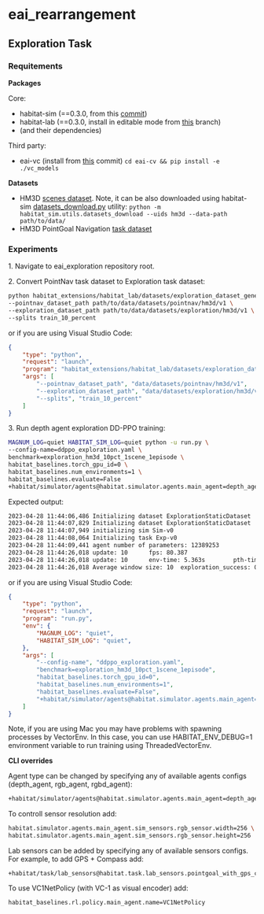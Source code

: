# eai_rearrangement

## Exploration Task

### Requitements

**Packages**

Core:
- habitat-sim (==0.3.0, from this [commit](https://github.com/facebookresearch/habitat-sim/commit/dfb388e29e5e1f25da4b576305e85bdc0be140b8))
- habitat-lab (==0.3.0, install in editable mode from [this](https://github.com/rpartsey/habitat-lab/tree/eai_exploration) branch)
- (and their dependencies)

Third party:
- eai-vc (install from [this](https://github.com/facebookresearch/eai-vc/commit/76fe35e87b1937168f1ec4b236e863451883eaf3) commit) `cd eai-cv && pip install -e ./vc_models`

**Datasets**
- HM3D [scenes dataset](https://aihabitat.org/datasets/hm3d/). Note, it can be also downloaded using habitat-sim [datasets_download.py](https://github.com/facebookresearch/habitat-sim/blob/main/src_python/habitat_sim/utils/datasets_download.py) utility: `python -m habitat_sim.utils.datasets_download --uids hm3d --data-path path/to/data/`
- HM3D PointGoal Navigation	[task dataset](https://github.com/facebookresearch/habitat-lab/blob/main/DATASETS.md)


### Experiments
1\. Navigate to eai_exploration repository root.

2\. Convert PointNav task dataset to Exploration task dataset:
```bash
python habitat_extensions/habitat_lab/datasets/exploration_dataset_generation.py \
--pointnav_dataset_path path/to/data/datasets/pointnav/hm3d/v1 \
--exploration_dataset_path path/to/data/datasets/exploration/hm3d/v1 \
--splits train_10_percent
```
or if you are using Visual Studio Code:
```json
{
    "type": "python",
    "request": "launch",
    "program": "habitat_extensions/habitat_lab/datasets/exploration_dataset_generation.py",
    "args": [
        "--pointnav_dataset_path", "data/datasets/pointnav/hm3d/v1",
        "--exploration_dataset_path", "data/datasets/exploration/hm3d/v1",
        "--splits", "train_10_percent"
    ]
}
```

3\. Run depth agent exploration DD-PPO training:
```bash
MAGNUM_LOG=quiet HABITAT_SIM_LOG=quiet python -u run.py \
--config-name=ddppo_exploration.yaml \
benchmark=exploration_hm3d_10pct_1scene_1episode \
habitat_baselines.torch_gpu_id=0 \
habitat_baselines.num_environments=1 \
habitat_baselines.evaluate=False
+habitat/simulator/agents@habitat.simulator.agents.main_agent=depth_agent
```

Expected output:
```bash
2023-04-28 11:44:06,486 Initializing dataset ExplorationStaticDataset
2023-04-28 11:44:07,829 Initializing dataset ExplorationStaticDataset
2023-04-28 11:44:07,949 initializing sim Sim-v0
2023-04-28 11:44:08,064 Initializing task Exp-v0
2023-04-28 11:44:09,441 agent number of parameters: 12389253
2023-04-28 11:44:26,018 update: 10      fps: 80.387
2023-04-28 11:44:26,018 update: 10      env-time: 5.363s        pth-time: 10.434s       frames: 1280
2023-04-28 11:44:26,018 Average window size: 10  exploration_success: 0.000  exploration_vlr: 1.339  reward: 6.465  scene_coverage: 0.082
```
or if you are using Visual Studio Code:
```json
{
    "type": "python",
    "request": "launch",
    "program": "run.py",
    "env": {
        "MAGNUM_LOG": "quiet",
        "HABITAT_SIM_LOG": "quiet",
    },
    "args": [
        "--config-name", "ddppo_exploration.yaml",
        "benchmark=exploration_hm3d_10pct_1scene_1episode",
        "habitat_baselines.torch_gpu_id=0",
        "habitat_baselines.num_environments=1",
        "habitat_baselines.evaluate=False",
        "+habitat/simulator/agents@habitat.simulator.agents.main_agent=depth_agent",
    ]
}
```
Note, if you are using Mac you may have problems with spawning processes by VectorEnv. In this case, you can use HABITAT_ENV_DEBUG=1 environment variable to run training using ThreadedVectorEnv.

**CLI overrides**

Agent type can be changed by specifying any of available agents configs (depth_agent, rgb_agent, rgbd_agent):
```bash
+habitat/simulator/agents@habitat.simulator.agents.main_agent=depth_agent
```

To controll sensor resolution add:
```bash
habitat.simulator.agents.main_agent.sim_sensors.rgb_sensor.width=256 \
habitat.simulator.agents.main_agent.sim_sensors.rgb_sensor.height=256
```

Lab sensors can be added by specifying any of available sensors configs. For example, to add GPS + Compass add:
```
+habitat/task/lab_sensors@habitat.task.lab_sensors.pointgoal_with_gps_compass_sensor=pointgoal_with_gps_compass_sensor
```

To use VC1NetPolicy (with VC-1 as visual encoder) add:
```bash
habitat_baselines.rl.policy.main_agent.name=VC1NetPolicy
```

